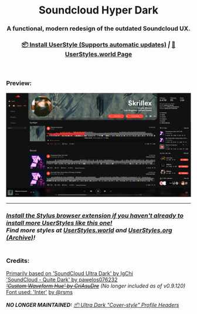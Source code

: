 <h1 align="center">Soundcloud Hyper Dark</h1>
<h3 align="center">A functional, modern redesign of the outdated Soundcloud UX.<h3>
<p align="center"><b><a href="https://github.com/JunkiEDM/scultradark/raw/master/SC-HyperDark.user.css">📦 Install UserStyle (Supports automatic updates)</a></b> <i>|</i> <b><a href="https://userstyles.world/style/70">🔗 UserStyles.world Page</a></b></p>
<br>

### Preview: <br>
![Preview](preview.png) <br>
***
### *[Install the Stylus browser extension if you haven't already to install more UserStyles like this one!](https://chrome.google.com/webstore/detail/stylus/clngdbkpkpeebahjckkjfobafhncgmne)* <br>*Find more styles at [UserStyles.world](https://userstyles.world/explore) and [UserStyles.org (Archive)](https://33kk.github.io/uso-archive/)!* <br> <br>
### Credits: <br>
[Primarily based on 'SoundCloud Ultra Dark' by IgChi](https://33kk.github.io/uso-archive/?style=176264) <br>
['SoundCloud - Quite Dark' by pawelos076232](https://33kk.github.io/uso-archive/?style=143738) <br>
*~~['Custom Waveform Hue' by CriAsuDre](https://33kk.github.io/uso-archive/?style=123974)~~ (No longer included as of v0.9.120)*  <br>
[Font used: 'Inter'](https://rsms.me/inter/) [by @rsms](https://twitter.com/rsms) <br> <br>
***NO LONGER MAINTAINED:** [📦 Ultra Dark "Cover-style" Profile Headers](https://github.com/JunkiEDM/scultradark/raw/master/SC-UltraDark-MOD-oldheader.user.css)* <br>
